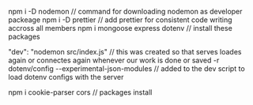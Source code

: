 npm i -D nodemon // command for downloading nodemon as developer packeage
npm i -D prettier // add prettier for consistent code writing accross all members
npm i mongoose express dotenv // install these packages

"dev": "nodemon src/index.js" // this was created so that serves loades again or connectes again whenever our work is done or saved
-r dotenv/config --experimental-json-modules // added to the dev script to load dotenv configs with the server

npm i cookie-parser cors // packages install